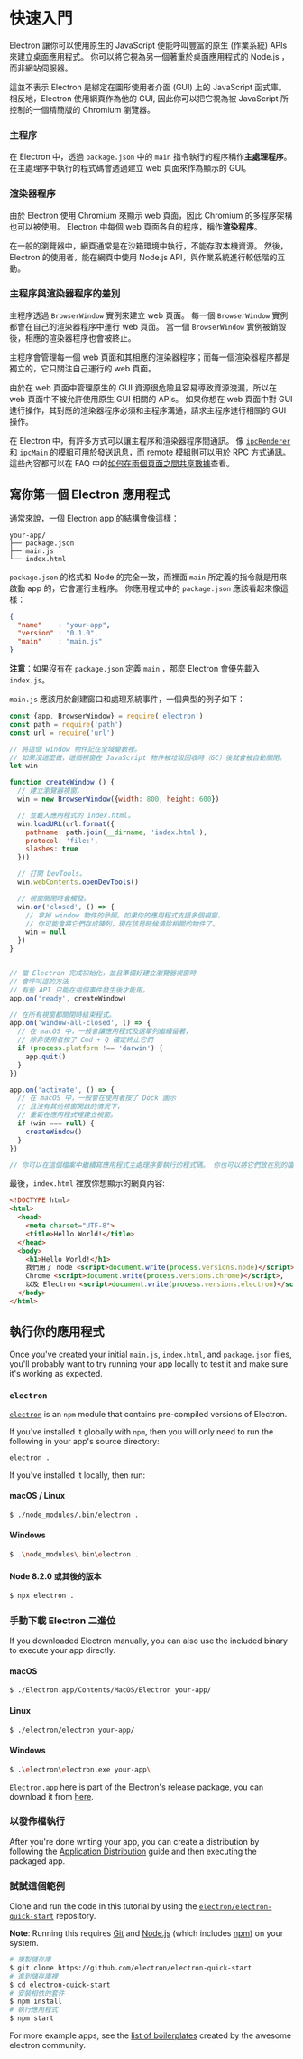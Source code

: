 # 快速入門

Electron 讓你可以使用原生的 JavaScript 便能呼叫豐富的原生 (作業系統) APIs 來建立桌面應用程式。 你可以將它視為另一個著重於桌面應用程式的 Node.js ，而非網站伺服器。

這並不表示 Electron 是綁定在圖形使用者介面 (GUI) 上的 JavaScript 函式庫。 相反地，Electron 使用網頁作為他的 GUI, 因此你可以把它視為被 JavaScript 所控制的一個精簡版的 Chromium 瀏覽器。

### 主程序

在 Electron 中，透過 `package.json` 中的 `main` 指令執行的程序稱作**主處理程序**。 在主處理序中執行的程式碼會透過建立 web 頁面來作為顯示的 GUI。

### 渲染器程序

由於 Electron 使用 Chromium 來顯示 web 頁面，因此 Chromium 的多程序架構也可以被使用。 Electron 中每個 web 頁面各自的程序，稱作**渲染程序**。

在一般的瀏覽器中，網頁通常是在沙箱環境中執行，不能存取本機資源。 然後，Electron 的使用者，能在網頁中使用 Node.js API，與作業系統進行較低階的互動。

### 主程序與渲染器程序的差別

主程序透過 `BrowserWindow` 實例來建立 web 頁面。 每一個 `BrowserWindow` 實例都會在自己的渲染器程序中運行 web 頁面。 當一個 `BrowserWindow` 實例被銷毀後，相應的渲染器程序也會被終止。

主程序會管理每一個 web 頁面和其相應的渲染器程序；而每一個渲染器程序都是獨立的，它只關注自己運行的 web 頁面。

由於在 web 頁面中管理原生的 GUI 資源很危險且容易導致資源洩漏，所以在 web 頁面中不被允許使用原生 GUI 相關的 APIs。 如果你想在 web 頁面中對 GUI 進行操作，其對應的渲染器程序必須和主程序溝通，請求主程序進行相關的 GUI 操作。

在 Electron 中，有許多方式可以讓主程序和渲染器程序間通訊。 像 [`ipcRenderer`](../api/ipc-renderer.md) 和 [`ipcMain`](../api/ipc-main.md) 的模組可用於發送訊息，而 [remote](../api/remote.md) 模組則可以用於 RPC 方式通訊。 這些內容都可以在 FAQ 中的[如何在兩個頁面之間共享數據](../faq.md#how-to-share-data-between-web-pages)查看。

## 寫你第一個 Electron 應用程式

通常來說，一個 Electron app 的結構會像這樣：

```text
your-app/
├── package.json
├── main.js
└── index.html
```

`package.json` 的格式和 Node 的完全一致，而裡面 `main` 所定義的指令就是用來啟動 app 的，它會運行主程序。 你應用程式中的 `package.json` 應該看起來像這樣：

```json
{
  "name"    : "your-app",
  "version" : "0.1.0",
  "main"    : "main.js"
}
```

**注意**：如果沒有在 `package.json` 定義 `main` ，那麼 Electron 會優先載入 `index.js`。

`main.js` 應該用於創建窗口和處理系統事件，一個典型的例子如下：

```javascript
const {app, BrowserWindow} = require('electron')
const path = require('path')
const url = require('url')

// 將這個 window 物件記在全域變數裡。
// 如果沒這麼做，這個視窗在 JavaScript 物件被垃圾回收時（GC）後就會被自動關閉。
let win

function createWindow () {
  // 建立瀏覽器視窗。
  win = new BrowserWindow({width: 800, height: 600})

  // 並載入應用程式的 index.html。
  win.loadURL(url.format({
    pathname: path.join(__dirname, 'index.html'),
    protocol: 'file:',
    slashes: true
  }))

  // 打開 DevTools。
  win.webContents.openDevTools()

  // 視窗關閉時會觸發。
  win.on('closed', () => {
    // 拿掉 window 物件的參照。如果你的應用程式支援多個視窗，
    // 你可能會將它們存成陣列，現在該是時候清除相關的物件了。
    win = null
  })
}


// 當 Electron 完成初始化，並且準備好建立瀏覽器視窗時
// 會呼叫這的方法
// 有些 API 只能在這個事件發生後才能用。
app.on('ready', createWindow)

// 在所有視窗都關閉時結束程式。
app.on('window-all-closed', () => {
  // 在 macOS 中，一般會讓應用程式及選單列繼續留著，
  // 除非使用者按了 Cmd + Q 確定終止它們
  if (process.platform !== 'darwin') {
    app.quit()
  }
})

app.on('activate', () => {
  // 在 macOS 中，一般會在使用者按了 Dock 圖示
  // 且沒有其他視窗開啟的情況下，
  // 重新在應用程式裡建立視窗。
  if (win === null) {
    createWindow()
  }
})

// 你可以在這個檔案中繼續寫應用程式主處理序要執行的程式碼。 你也可以將它們放在別的檔案裡，再由這裡 require 進來。
```

最後，`index.html` 裡放你想顯示的網頁內容:

```html
<!DOCTYPE html>
<html>
  <head>
    <meta charset="UTF-8">
    <title>Hello World!</title>
  </head>
  <body>
    <h1>Hello World!</h1>
    我們用了 node <script>document.write(process.versions.node)</script>,
    Chrome <script>document.write(process.versions.chrome)</script>,
    以及 Electron <script>document.write(process.versions.electron)</script>.
  </body>
</html>
```

## 執行你的應用程式

Once you've created your initial `main.js`, `index.html`, and `package.json` files, you'll probably want to try running your app locally to test it and make sure it's working as expected.

### `electron`

[`electron`](https://github.com/electron-userland/electron-prebuilt) is an `npm` module that contains pre-compiled versions of Electron.

If you've installed it globally with `npm`, then you will only need to run the following in your app's source directory:

```sh
electron .
```

If you've installed it locally, then run:

#### macOS / Linux

```sh
$ ./node_modules/.bin/electron .
```

#### Windows

```sh
$ .\node_modules\.bin\electron .
```

#### Node 8.2.0 或其後的版本

```sh
$ npx electron .
```

### 手動下載 Electron 二進位

If you downloaded Electron manually, you can also use the included binary to execute your app directly.

#### macOS

```sh
$ ./Electron.app/Contents/MacOS/Electron your-app/
```

#### Linux

```sh
$ ./electron/electron your-app/
```

#### Windows

```sh
$ .\electron\electron.exe your-app\
```

`Electron.app` here is part of the Electron's release package, you can download it from [here](https://github.com/electron/electron/releases).

### 以發佈檔執行

After you're done writing your app, you can create a distribution by following the [Application Distribution](./application-distribution.md) guide and then executing the packaged app.

### 試試這個範例

Clone and run the code in this tutorial by using the [`electron/electron-quick-start`](https://github.com/electron/electron-quick-start) repository.

**Note**: Running this requires [Git](https://git-scm.com) and [Node.js](https://nodejs.org/en/download/) (which includes [npm](https://npmjs.org)) on your system.

```sh
# 複製儲存庫
$ git clone https://github.com/electron/electron-quick-start
# 進到儲存庫裡
$ cd electron-quick-start
# 安裝相依的套件
$ npm install
# 執行應用程式
$ npm start
```

For more example apps, see the [list of boilerplates](https://electronjs.org/community#boilerplates) created by the awesome electron community.